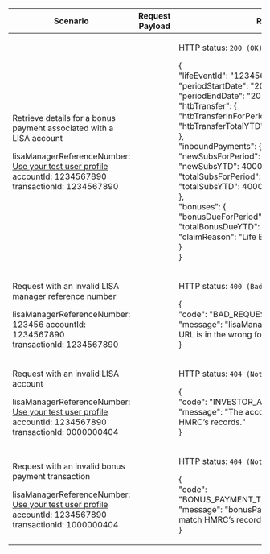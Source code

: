 <table>
	<col width="25%">
	<col width="35%">
	<col width="40%">
	<thead>
		<tr>
			<th>Scenario</th>
			<th>Request Payload</th>
			<th>Response</th>
		</tr>
	</thead>
	<tbody>
	    <tr>
		    <td>
		    	<p>Retrieve details for a bonus payment associated with a LISA account</p>
		    	<p class ="code--block">
		    		lisaManagerReferenceNumber: <a href="https://test-developer.service.hmrc.gov.uk/api-documentation/docs/api/service/lisa-api/1.0#testing-the-api">Use your test user profile</a><br>
		    		accountId: 1234567890<br>
		    		transactionId: 1234567890
		    	</p>
			</td>
			<td></td>
			<td>
				<p>HTTP status: <code class="code--slim">200 (OK)</code></p>
				<p class ="code--block">
					{<br>
						"lifeEventId": "1234567890",<br>
						"periodStartDate": "2017-04-06",<br>
						"periodEndDate": "2017-05-05",<br>
						"htbTransfer": {<br>
							"htbTransferInForPeriod": 0.00,<br>
							"htbTransferTotalYTD": 0.00<br>
						},<br>
						"inboundPayments": {<br>
							"newSubsForPeriod": 4000.00,<br>
							"newSubsYTD": 4000.00,<br>
							"totalSubsForPeriod": 4000.00,<br>
							"totalSubsYTD": 4000.00<br>
						},<br>
						"bonuses": {<br>
							"bonusDueForPeriod": 1000.00,<br>
							"totalBonusDueYTD": 1000.00,<br>
							"claimReason": "Life Event"<br>
						}<br>
					}
				</p>
			</td>
		</tr>
	   <tr>
		    <td>
		    	<p>Request with an invalid LISA manager reference number</p>
		    	<p class ="code--block">
		    		lisaManagerReferenceNumber: 123456
		    		accountId: 1234567890<br>
		    		transactionId: 1234567890
		    	</p>
			</td>
			<td></td>
			<td>
				<p>HTTP status: <code class="code--slim">400 (Bad Request)</code></p>
				<p class ="code--block">
					{<br>
						"code": "BAD_REQUEST",<br>
						"message": "lisaManagerReferenceNumber in the URL is in the wrong format"<br>
					}
				</p>
			</td>
		</tr>
	   <tr>
		    <td>
		    	<p>Request with an invalid LISA account</p>
		    	<p class ="code--block">
		    		lisaManagerReferenceNumber: <a href="https://test-developer.service.hmrc.gov.uk/api-documentation/docs/api/service/lisa-api/1.0#testing-the-api">Use your test user profile</a><br>
		    		accountId: 1234567890<br>
		    		transactionId: 0000000404
		    	</p>
			</td>
			<td></td>
			<td>
				<p>HTTP status: <code class="code--slim">404 (Not Found)</code></p>
				<p class ="code--block">
					{<br>
						"code": "INVESTOR_ACCOUNTID_NOT_FOUND",<br>
						"message": "The accountId does not match HMRC’s records."<br>					}
				</p>
			</td>
		</tr>
	   <tr>
		    <td>
		    	<p>Request with an invalid bonus payment transaction</p>
		    	<p class ="code--block">
		    		lisaManagerReferenceNumber: <a href="https://test-developer.service.hmrc.gov.uk/api-documentation/docs/api/service/lisa-api/1.0#testing-the-api">Use your test user profile</a><br>
		    		accountId: 1234567890<br>
		    		transactionId: 1000000404
		    	</p>
			</td>
			<td></td>
			<td>
				<p>HTTP status: <code class="code--slim">404 (Not Found)</code></p>
				<p class ="code--block">
					{<br>
						"code": "BONUS_PAYMENT_TRANSACTION_NOT_FOUND",<br>
						"message": "bonusPaymentTransactionId does not match HMRC’s records"<br>					}
				</p>
			</td>
		</tr>
	</tbody>
</table>
